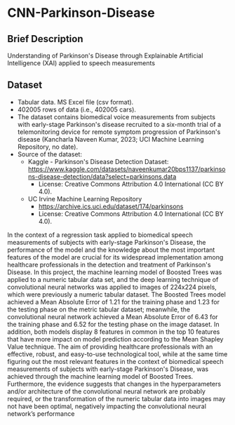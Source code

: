 # CNN-Parkinson-Disease

## Brief Description
Understanding of Parkinson's Disease through Explainable Artificial Intelligence (XAI) applied to speech measurements

## Dataset
* Tabular data. MS Excel file (csv format).
* 402005 rows of data (i.e., 402005 cars).
* The dataset contains biomedical voice measurements from subjects with early-stage  Parkinson's  disease  recruited  to  a  six-month  trial of a telemonitoring device for remote symptom progression of Parkinson's disease  (Kancharla  Naveen  Kumar,  2023;  UCI  Machine  Learning Repository, no date).
* Source of the dataset:
  * Kaggle - Parkinson's Disease Detection Dataset: https://www.kaggle.com/datasets/naveenkumar20bps1137/parkinsons-disease-detection/data?select=parkinsons.data
    * License: Creative Commons Attribution 4.0 International (CC BY 4.0).
  * UC Irvine Machine Learning Repository 
    * https://archive.ics.uci.edu/dataset/174/parkinsons
    * License: Creative Commons Attribution 4.0 International (CC BY 4.0). 
 

In the context of a regression task applied to biomedical speech measurements of 
subjects with early-stage Parkinson's Disease, the performance of the model and the 
knowledge  about  the  most  important  features  of  the  model  are  crucial  for  its 
widespread  implementation  among  healthcare professionals  in the  detection  and 
treatment  of  Parkinson's  Disease.  In  this  project,  the  machine  learning  model  of 
Boosted  Trees  was  applied  to  a  numeric  tabular  data  set,  and  the  deep  learning 
technique of convolutional neural networks was applied to images of 224x224 pixels, 
which were previously a numeric tabular dataset. The Boosted Trees model achieved 
a Mean Absolute Error of 1.21 for the training phase and 1.23 for the testing phase 
on  the  metric  tabular  dataset;  meanwhile,  the  convolutional  neural  network 
achieved a Mean Absolute Error of 6.43 for the training phase and 6.52 for the testing 
phase on the image dataset. In addition, both models display 8 features in common 
in the top 10 features that have more impact on model prediction according to the 
Mean Shapley Value technique. The aim of providing healthcare professionals with 
an  effective,  robust,  and  easy-to-use  technological  tool,  while  at  the  same  time 
figuring  out  the  most  relevant  features  in  the  context  of  biomedical  speech 
measurements  of  subjects  with  early-stage  Parkinson's  Disease,  was  achieved 
through the machine learning model of Boosted Trees. Furthermore, the evidence 
suggests  that  changes  in  the  hyperparameters  and/or  architecture  of  the 
convolutional neural network are probably required, or the transformation of the 
numeric tabular data into images may not have been optimal, negatively impacting 
the convolutional neural network’s performance 
